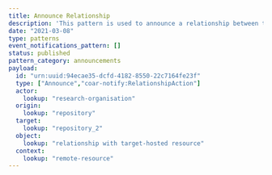 ```yaml
---
title: Announce Relationship
description: 'This pattern is used to announce a relationship between two resources'
date: "2021-03-08"
type: patterns
event_notifications_pattern: []
status: published
pattern_category: announcements
payload:
  id: "urn:uuid:94ecae35-dcfd-4182-8550-22c7164fe23f"
  type: ["Announce","coar-notify:RelationshipAction"]
  actor:
    lookup: "research-organisation"
  origin:
    lookup: "repository"
  target:
    lookup: "repository_2"
  object:
    lookup: "relationship with target-hosted resource"
  context:
    lookup: "remote-resource"
---
```


